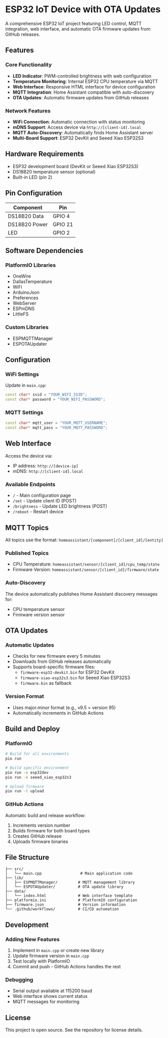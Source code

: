 # ESP32 IoT Device with OTA Updates

A comprehensive ESP32 IoT project featuring LED control, MQTT integration, web interface, and automatic OTA firmware updates from GitHub releases.

## Features

### Core Functionality
- **LED Indicator**: PWM-controlled brightness with web configuration
- **Temperature Monitoring**: Internal ESP32 CPU temperature via MQTT
- **Web Interface**: Responsive HTML interface for device configuration
- **MQTT Integration**: Home Assistant compatible with auto-discovery
- **OTA Updates**: Automatic firmware updates from GitHub releases

### Network Features
- **WiFi Connection**: Automatic connection with status monitoring
- **mDNS Support**: Access device via `http://[client-id].local`
- **MQTT Auto-Discovery**: Automatically finds Home Assistant server
- **Multi-Board Support**: ESP32 DevKit and Seeed Xiao ESP32S3

## Hardware Requirements

- ESP32 development board (DevKit or Seeed Xiao ESP32S3)
- DS18B20 temperature sensor (optional)
- Built-in LED (pin 2)

## Pin Configuration

| Component | Pin |
|-----------|-----|
| DS18B20 Data | GPIO 4 |
| DS18B20 Power | GPIO 21 |
| LED | GPIO 2 |

## Software Dependencies

### PlatformIO Libraries
- OneWire
- DallasTemperature
- WiFi
- ArduinoJson
- Preferences
- WebServer
- ESPmDNS
- LittleFS

### Custom Libraries
- ESPMQTTManager
- ESPOTAUpdater

## Configuration

### WiFi Settings
Update in `main.cpp`:
```cpp
const char* ssid = "YOUR_WIFI_SSID";
const char* password = "YOUR_WIFI_PASSWORD";
```

### MQTT Settings
```cpp
const char* mqtt_user = "YOUR_MQTT_USERNAME";
const char* mqtt_pass = "YOUR_MQTT_PASSWORD";
```

## Web Interface

Access the device via:
- IP address: `http://[device-ip]`
- mDNS: `http://[client-id].local`

### Available Endpoints
- `/` - Main configuration page
- `/set` - Update client ID (POST)
- `/brightness` - Update LED brightness (POST)
- `/reboot` - Restart device

## MQTT Topics

All topics use the format: `homeassistant/[component]/[client_id]/[entity]`

### Published Topics
- CPU Temperature: `homeassistant/sensor/[client_id]/cpu_temp/state`
- Firmware Version: `homeassistant/sensor/[client_id]/firmware/state`

### Auto-Discovery
The device automatically publishes Home Assistant discovery messages for:
- CPU temperature sensor
- Firmware version sensor

## OTA Updates

### Automatic Updates
- Checks for new firmware every 5 minutes
- Downloads from GitHub releases automatically
- Supports board-specific firmware files:
  - `firmware-esp32-devkit.bin` for ESP32 DevKit
  - `firmware-xiao-esp32s3.bin` for Seeed Xiao ESP32S3
  - `firmware.bin` as fallback

### Version Format
- Uses major.minor format (e.g., v9.5 = version 95)
- Automatically increments in GitHub Actions

## Build and Deploy

### PlatformIO
```bash
# Build for all environments
pio run

# Build specific environment
pio run -e esp32dev
pio run -e seeed_xiao_esp32s3

# Upload firmware
pio run -t upload
```

### GitHub Actions
Automatic build and release workflow:
1. Increments version number
2. Builds firmware for both board types
3. Creates GitHub release
4. Uploads firmware binaries

## File Structure

```
├── src/
│   └── main.cpp                 # Main application code
├── lib/
│   ├── ESPMQTTManager/         # MQTT management library
│   └── ESPOTAUpdater/          # OTA update library
├── data/
│   └── index.html              # Web interface template
├── platformio.ini              # PlatformIO configuration
├── firmware.json               # Version information
└── .github/workflows/          # CI/CD automation
```

## Development

### Adding New Features
1. Implement in `main.cpp` or create new library
2. Update firmware version in `main.cpp`
3. Test locally with PlatformIO
4. Commit and push - GitHub Actions handles the rest

### Debugging
- Serial output available at 115200 baud
- Web interface shows current status
- MQTT messages for monitoring

## License

This project is open source. See the repository for license details.
